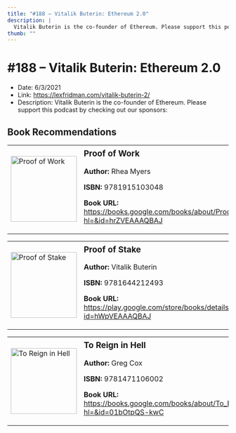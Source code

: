 ```yaml
---
title: "#188 – Vitalik Buterin: Ethereum 2.0"
description: |
  Vitalik Buterin is the co-founder of Ethereum. Please support this podcast by checking out our sponsors:"
thumb: ""
---
```


# #188 – Vitalik Buterin: Ethereum 2.0

  - Date: 6/3/2021
  - Link: https://lexfridman.com/vitalik-buterin-2/
  - Description: Vitalik Buterin is the co-founder of Ethereum. Please support this podcast by checking out our sponsors:

## Book Recommendations

<table style="border: none;"><tr style="border: none;"><td style="border: none;"><img src="https://books.google.com/books/content?id=hrZVEAAAQBAJ&printsec=frontcover&img=1&zoom=1&edge=curl&source=gbs_api" alt="Proof of Work" width="150" style="vertical-align: top;"></td><td style="border: none; vertical-align: top;"><h3 style='margin-top: 5'>Proof of Work</h3><p><strong>Author:</strong> Rhea Myers</p><p><strong>ISBN:</strong> 9781915103048</p><p><strong>Book URL:</strong> <a href="https://books.google.com/books/about/Proof_of_Work.html?hl=&id=hrZVEAAAQBAJ">https://books.google.com/books/about/Proof_of_Work.html?hl=&id=hrZVEAAAQBAJ</a></p></td></tr></table>
<table style="border: none;"><tr style="border: none;"><td style="border: none;"><img src="https://books.google.com/books/content?id=hWpVEAAAQBAJ&printsec=frontcover&img=1&zoom=1&edge=curl&source=gbs_api" alt="Proof of Stake" width="150" style="vertical-align: top;"></td><td style="border: none; vertical-align: top;"><h3 style='margin-top: 5'>Proof of Stake</h3><p><strong>Author:</strong> Vitalik Buterin</p><p><strong>ISBN:</strong> 9781644212493</p><p><strong>Book URL:</strong> <a href="https://play.google.com/store/books/details?id=hWpVEAAAQBAJ">https://play.google.com/store/books/details?id=hWpVEAAAQBAJ</a></p></td></tr></table>
<table style="border: none;"><tr style="border: none;"><td style="border: none;"><img src="https://books.google.com/books/content?id=01bOtpQS-kwC&printsec=frontcover&img=1&zoom=1&edge=curl&source=gbs_api" alt="To Reign in Hell" width="150" style="vertical-align: top;"></td><td style="border: none; vertical-align: top;"><h3 style='margin-top: 5'>To Reign in Hell</h3><p><strong>Author:</strong> Greg Cox</p><p><strong>ISBN:</strong> 9781471106002</p><p><strong>Book URL:</strong> <a href="https://books.google.com/books/about/To_Reign_in_Hell.html?hl=&id=01bOtpQS-kwC">https://books.google.com/books/about/To_Reign_in_Hell.html?hl=&id=01bOtpQS-kwC</a></p></td></tr></table>
